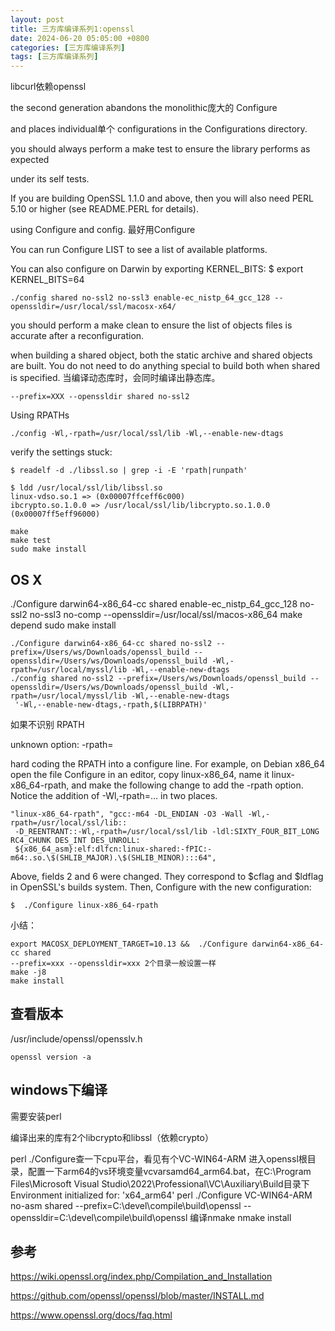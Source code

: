 ```yaml
---
layout: post
title: 三方库编译系列1:openssl
date: 2024-06-20 05:05:00 +0800
categories: [三方库编译系列]
tags: [三方库编译系列]
---
```

libcurl依赖openssl


the second generation abandons the monolithic庞大的 Configure 

and places individual单个 configurations in the Configurations directory.



you should always perform a make test to ensure the library performs as expected 

under its self tests.



If you are building OpenSSL 1.1.0 and above, then you will also need 
PERL 5.10 or higher (see README.PERL for details).


using Configure and config. 最好用Configure

You can run Configure LIST to see a list of available platforms.

You can also configure on Darwin by exporting KERNEL_BITS: $ export KERNEL_BITS=64

```
./config shared no-ssl2 no-ssl3 enable-ec_nistp_64_gcc_128 --openssldir=/usr/local/ssl/macosx-x64/
```

you should perform a make clean to ensure the list of objects files is accurate 
after a reconfiguration.

when building a shared object, both the static archive and shared objects are built. 
You do not need to do anything special to build both when shared is specified.
当编译动态库时，会同时编译出静态库。

```
--prefix=XXX --openssldir shared no-ssl2 
```

Using RPATHs

```
./config -Wl,-rpath=/usr/local/ssl/lib -Wl,--enable-new-dtags
```

verify the settings stuck:
```
$ readelf -d ./libssl.so | grep -i -E 'rpath|runpath'

$ ldd /usr/local/ssl/lib/libssl.so 
linux-vdso.so.1 => (0x00007ffceff6c000)
ibcrypto.so.1.0.0 => /usr/local/ssl/lib/libcrypto.so.1.0.0 (0x00007ff5eff96000)
```


```
make
make test
sudo make install
```
## OS X

./Configure darwin64-x86_64-cc shared enable-ec_nistp_64_gcc_128 no-ssl2 no-ssl3 no-comp --openssldir=/usr/local/ssl/macos-x86_64 
make depend 
sudo make install

```
./Configure darwin64-x86_64-cc shared no-ssl2 --prefix=/Users/ws/Downloads/openssl_build --openssldir=/Users/ws/Downloads/openssl_build -Wl,-rpath=/usr/local/myssl/lib -Wl,--enable-new-dtags
./config shared no-ssl2 --prefix=/Users/ws/Downloads/openssl_build --openssldir=/Users/ws/Downloads/openssl_build -Wl,-rpath=/usr/local/myssl/lib -Wl,--enable-new-dtags
 '-Wl,--enable-new-dtags,-rpath,$(LIBRPATH)'
```

如果不识别 RPATH

unknown option: -rpath=

hard coding the RPATH into a configure line. For example, on Debian x86_64 
open the file Configure in an editor, copy linux-x86_64, 
name it linux-x86_64-rpath, 
and make the following change to add the -rpath option. 
Notice the addition of -Wl,-rpath=... in two places.

```
"linux-x86_64-rpath", "gcc:-m64 -DL_ENDIAN -O3 -Wall -Wl,-rpath=/usr/local/ssl/lib::
 -D_REENTRANT::-Wl,-rpath=/usr/local/ssl/lib -ldl:SIXTY_FOUR_BIT_LONG RC4_CHUNK DES_INT DES_UNROLL:
 ${x86_64_asm}:elf:dlfcn:linux-shared:-fPIC:-m64:.so.\$(SHLIB_MAJOR).\$(SHLIB_MINOR):::64",
```

Above, fields 2 and 6 were changed. They correspond to $cflag and $ldflag 
in OpenSSL's builds system. Then, Configure with the new configuration:

```
$  ./Configure linux-x86_64-rpath
```

小结：

```
export MACOSX_DEPLOYMENT_TARGET=10.13 &&  ./Configure darwin64-x86_64-cc shared 
--prefix=xxx --openssldir=xxx 2个目录一般设置一样
make -j8
make install
```

## 查看版本

/usr/include/openssl/opensslv.h

```
openssl version -a
```

## windows下编译
需要安装perl

编译出来的库有2个libcrypto和libssl（依赖crypto）

perl ./Configure查一下cpu平台，看见有个VC-WIN64-ARM
进入openssl根目录，配置一下arm64的vs环境变量vcvarsamd64_arm64.bat，在C:\Program Files\Microsoft Visual Studio\2022\Professional\VC\Auxiliary\Build目录下
Environment initialized for: 'x64_arm64'
perl ./Configure VC-WIN64-ARM no-asm shared --prefix=C:\devel\compile\build\openssl --openssldir=C:\devel\compile\build\openssl
编译nmake
nmake install


## 参考

<https://wiki.openssl.org/index.php/Compilation_and_Installation>

<https://github.com/openssl/openssl/blob/master/INSTALL.md>

<https://www.openssl.org/docs/faq.html>